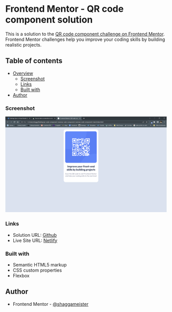 # Frontend Mentor - QR code component solution

This is a solution to the [QR code component challenge on Frontend Mentor](https://www.frontendmentor.io/challenges/qr-code-component-iux_sIO_H). Frontend Mentor challenges help you improve your coding skills by building realistic projects.

## Table of contents

- [Overview](#overview)
  - [Screenshot](#screenshot)
  - [Links](#links)
  - [Built with](#built-with)
- [Author](#author)

### Screenshot

![](./screenshot.png)

### Links

- Solution URL: [Github](https://github.com/shaggameister/QR-Code)
- Live Site URL: [Netlify](https://gentle-dragon-c7a9ab.netlify.app/)

### Built with

- Semantic HTML5 markup
- CSS custom properties
- Flexbox

## Author

- Frontend Mentor - [@shaggameister](https://www.frontendmentor.io/profile/shaggameister)
